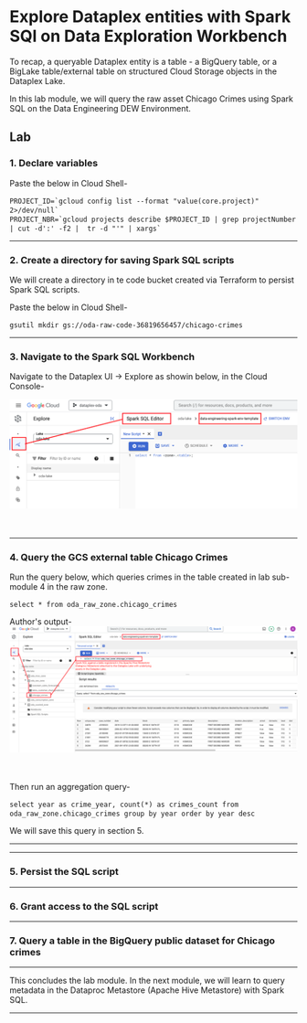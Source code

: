 
# Explore Dataplex entities with Spark SQl on Data Exploration Workbench

To recap, a queryable Dataplex entity is a table - a BigQuery table, or a BigLake table/external table on structured Cloud Storage objects in the Dataplex Lake. 

In this lab module, we will query the raw asset Chicago Crimes using Spark SQL on the Data Engineering DEW Environment.

## Lab

### 1. Declare variables

Paste the below in Cloud Shell-
```
PROJECT_ID=`gcloud config list --format "value(core.project)" 2>/dev/null`
PROJECT_NBR=`gcloud projects describe $PROJECT_ID | grep projectNumber | cut -d':' -f2 |  tr -d "'" | xargs`

```

<hr>

### 2. Create a directory for saving Spark SQL scripts 
We will create a directory in te code bucket created via Terraform to persist Spark SQL scripts.

Paste the below in Cloud Shell-
```
gsutil mkdir gs://oda-raw-code-36819656457/chicago-crimes
```

<hr>

### 3. Navigate to the Spark SQL Workbench 
Navigate to the Dataplex UI -> Explore as showin below, in the Cloud Console-

![DEW-1](../01-images/07-01.png)   
<br><br>
<hr>

### 4. Query the GCS external table Chicago Crimes

Run the query below, which queries crimes in the table created in lab sub-module 4 in the raw zone.

```
select * from oda_raw_zone.chicago_crimes
```

Author's output-
![DEW-1](../01-images/07-02.png)   
<br><br>

Then run an aggregation query-
```
select year as crime_year, count(*) as crimes_count from oda_raw_zone.chicago_crimes group by year order by year desc
```
We will save this query in section 5.

<hr>

<hr>

### 5. Persist the SQL script


<hr>

### 6. Grant access to the SQL script


<hr>

### 7. Query a table in the BigQuery public dataset for Chicago crimes



<hr>
This concludes the lab module. In the next module, we will learn to query metadata in the Dataproc Metastore (Apache Hive Metastore) with Spark SQL.
<hr>
